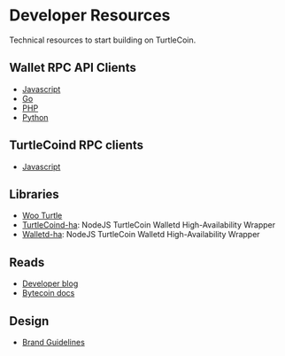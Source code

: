 # Developer Resources

Technical resources to start building on TurtleCoin.


## Wallet RPC API Clients

* [Javascript](https://github.com/turtlecoin/turtlecoin-walletd-rpc-js)
* [Go](https://github.com/turtlecoin/turtlecoin-walletd-rpc-go)
* [PHP](https://github.com/turtlecoin/turtlecoin-walletd-rpc-php)
* [Python](https://github.com/turtlecoin/turtlecoin-walletd-rpc-python)


## TurtleCoind RPC clients

* [Javascript](https://github.com/turtlecoin/turtlecoind-rpc-js)


## Libraries

* [Woo Turtle](https://github.com/turtlecoin/woo-turtle)
* [TurtleCoind-ha](https://github.com/turtlecoin/turtlecoind-ha): NodeJS TurtleCoin Walletd High-Availability Wrapper
* [Walletd-ha](https://github.com/turtlecoin/walletd-ha): NodeJS TurtleCoin Walletd High-Availability Wrapper

## Reads

* [Developer blog](https://medium.com/@turtlecoin)
* [Bytecoin docs](https://wiki.bytecoin.org/wiki/Main_Page)


## Design

* [Brand Guidelines](https://github.com/turtlecoin/brand)
